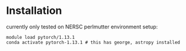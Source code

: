 # Installation
currently only tested on NERSC perlmutter
environment setup:
```
module load pytorch/1.13.1
conda activate pytorch-1.13.1 # this has george, astropy installed
```
